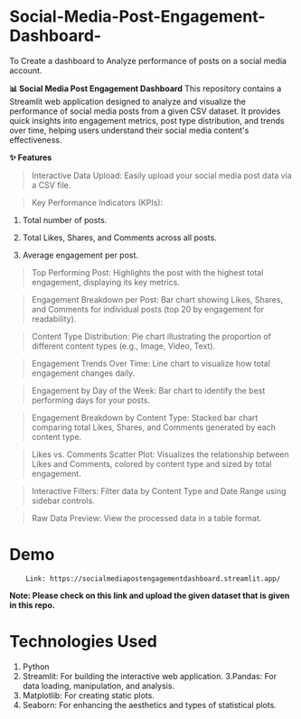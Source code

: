 # Social-Media-Post-Engagement-Dashboard-
To Create a dashboard to Analyze performance of posts on a social media account.

**📊 Social Media Post Engagement Dashboard**
This repository contains a Streamlit web application designed to analyze and visualize the performance of social media posts from a given CSV dataset. It provides quick insights into engagement metrics, post type distribution, and trends over time, helping users understand their social media content's effectiveness.

**✨ Features**
> Interactive Data Upload: Easily upload your social media post data via a CSV file.

> Key Performance Indicators (KPIs):

1. Total number of posts.

2. Total Likes, Shares, and Comments across all posts.

3. Average engagement per post.

> Top Performing Post: Highlights the post with the highest total engagement, displaying its key metrics.

> Engagement Breakdown per Post: Bar chart showing Likes, Shares, and Comments for individual posts (top 20 by engagement for readability).

> Content Type Distribution: Pie chart illustrating the proportion of different content types (e.g., Image, Video, Text).

> Engagement Trends Over Time: Line chart to visualize how total engagement changes daily.

> Engagement by Day of the Week: Bar chart to identify the best performing days for your posts.

> Engagement Breakdown by Content Type: Stacked bar chart comparing total Likes, Shares, and Comments generated by each content type.

> Likes vs. Comments Scatter Plot: Visualizes the relationship between Likes and Comments, colored by content type and sized by total engagement.

> Interactive Filters: Filter data by Content Type and Date Range using sidebar controls.

> Raw Data Preview: View the processed data in a table format.

# Demo
        Link: https://socialmediapostengagementdashboard.streamlit.app/

**Note: Please check on this link and upload the given dataset that is given in this repo.**
 
 
# Technologies Used

1. Python
2. Streamlit: For building the interactive web application.
3.Pandas: For data loading, manipulation, and analysis.
4. Matplotlib: For creating static plots.
5. Seaborn: For enhancing the aesthetics and types of statistical plots.


